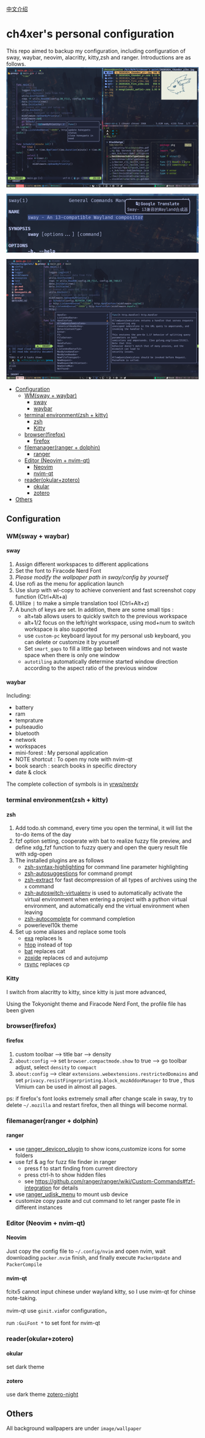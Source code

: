 [中文介绍](README-zh.md)

# ch4xer's personal configuration

This repo aimed to backup my configuration, including configuration of sway, waybar, neovim, alacritty, kitty,zsh and ranger. Introductions are as follows. 
![](image/first.png)

![](image/second.png)

![](image/neovim.png)

<!-- toc -->

- [Configuration](#configuration)
  * [WM(sway + waybar)](#wmsway--waybar)
    + [sway](#sway)
    + [waybar](#waybar)
  * [terminal environment(zsh + kitty)](#terminal-environmentzsh--kitty)
    + [zsh](#zsh)
    + [Kitty](#kitty)
  * [browser(firefox)](#browserfirefox)
    + [firefox](#firefox)
  * [filemanager(ranger + dolphin)](#filemanagerranger--dolphin)
    + [ranger](#ranger)
  * [Editor (Neovim + nvim-qt)](#editor-neovim--nvim-qt)
    + [Neovim](#neovim)
    + [nvim-qt](#nvim-qt)
  * [reader(okular+zotero)](#readerokularzotero)
    + [okular](#okular)
    + [zotero](#zotero)
- [Others](#others)

<!-- tocstop -->

## Configuration
### WM(sway + waybar)
#### sway
1. Assign different workspaces to different applications
2. Set the font to Firacode Nerd Font 
3. *Please modify the wallpaper path in sway/config by yourself*
4. Use rofi as the menu for application launch
5. Use slurp with wl-copy to achieve convenient and fast screenshot copy function (Ctrl+Alt+a)
6. Utilize `|` to make a simple translation tool (Ctrl+Alt+z)
7. A bunch of keys are set. In addition, there are some small tips :
     - alt+tab allows users to quickly switch to the previous workspace
     - alt+1/2 focus on the left/right workspace, using mod+num to switch workspace is also supported
     - use `custom-pc` keyboard layout for my personal usb keyboard, you can delete or customize it by yourself
     - Set `smart_gaps` to fill a little gap between windows and not waste space when there is only one window
     - `autotiling` automatically determine started window direction according to the aspect ratio of the previous window

#### waybar
Including:
- battery
- ram
- temprature
- pulseaudio
- bluetooth
- network
- workspaces
- mini-forest : My personal application
- NOTE shortcut : To open my note with nvim-qt
- book search : search books in specific directory
- date & clock

The complete collection of symbols is in [yrwq/nerdy](https://github.com/yrwq/nerdy/blob/main/chars.csv)


### terminal environment(zsh + kitty)
#### zsh
1. Add todo.sh command, every time you open the terminal, it will list the to-do items of the day
2. fzf option setting, cooperate with bat to realize fuzzy file preview, and define xdg_fzf function to fuzzy query and open the query result file with xdg-open
3. The installed plugins are as follows
     - [zsh-syntax-highlighting](https://github.com/zsh-users/zsh-syntax-highlighting) for command line parameter highlighting
     - [zsh-autosuggestions](https://github.com/zsh-users/zsh-autosuggestions) for command prompt
     - [zsh-extract](https://github.com/le0me55i/zsh-extract) for fast decompression of all types of archives using the ``x`` command
     - [zsh-autoswitch-virtualenv](https://github.com/MichaelAquilina/zsh-autoswitch-virtualenv) is used to automatically activate the virtual environment when entering a project with a python virtual environment, and automatically end the virtual environment when leaving
    - [zsh-autocomplete](https://github.com/marlonrichert/zsh-autocomplete) for command completion
     - powerlevel10k theme
4. Set up some aliases and replace some tools
     - [exa](https://github.com/ogham/exa) replaces ls
     - [htop](https://htop.dev/) instead of top
     - [bat](https://github.com/sharkdp/bat) replaces cat
     - [zoxide](https://github.com/ajeetdsouza/zoxide) replaces cd and autojump
     - [rsync](https://github.com/WayneD/rsync) replaces cp

#### Kitty

I switch from alacritty to kitty, since kitty is just more advanced, 

Using the Tokyonight theme and Firacode Nerd Font, the profile file has been given

### browser(firefox)

#### firefox
1. custom toolbar --> title bar --> density
2. `about:config` --> set `browser.compactmode.show` to true --> go toolbar adjust, select `density` to `compact`
3. `about:config` --> clear `extensions.webextensions.restrictedDomains` and set `privacy.resistFingerprinting.block_mozAddonManager` to true , thus Vimium can be used in almost all pages.

ps: if firefox's font looks extremely small after change scale in sway, try to delete `~/.mozilla` and restart firefox, then all things will become normal.

### filemanager(ranger + dolphin)

#### ranger
- use [ranger_devicon_plugin](https://github.com/alexanderjeurissen/ranger_devicons) to show icons,customize icons for some folders
- use fzf & ag for fuzz file finder in ranger
    - press f to start finding from current directory
    - press ctrl-h to show hidden files
    - see https://github.com/ranger/ranger/wiki/Custom-Commands#fzf-integration  for details
- use [ranger_udisk_menu](https://github.com/SL-RU/ranger_udisk_menu) to mount usb device
- customize copy paste and cut command to let ranger paste file in different instances


### Editor (Neovim + nvim-qt)
#### Neovim

Just copy the config file to `~/.config/nvim` and open nvim, wait downloading `packer.nvim` finish, and finally execute `PackerUpdate` and `PackerCompile`

#### nvim-qt
fcitx5 cannot input chinese under wayland kitty, so I use nvim-qt for chinse note-taking.

nvim-qt use `ginit.vim`for configuration，

run `:GuiFont *` to set font for nvim-qt

### reader(okular+zotero)

#### okular

set dark theme

#### zotero

use dark theme  [zotero-night](https://github.com/tefkah/zotero-night)

## Others

All background wallpapers are under `image/wallpaper`
